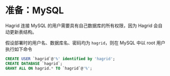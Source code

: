 # 准备：MySQL

Hagrid 连接 MySQL 的用户需要具有自己数据库的所有权限，因为 Hagrid 会自动更新表结构。

假设部署时的用户名、数据库名、密码均为 `hagrid`，则在 MySQL 中以 root 用户执行如下命令

```sql
CREATE USER `hagrid`@'%' identified by 'hagrid';
CREATE DATABASE `hagrid`;
GRANT ALL ON hagrid.* TO `hagrid`@'%';
```
